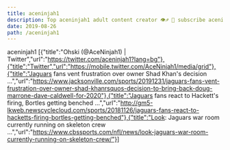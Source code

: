 ```yaml
---
title: aceninjah1
description: Top aceninjah1 adult content creator 👁♐️ 👑 subscribe aceninjah1 to my porn site below IG aceninjah1
date: 2019-08-26
path: /aceninjah1
---
```


aceninjah1
[{"title":"Ohski (@AceNinjah1) | Twitter","url":"https://twitter.com/aceninjah1?lang=bg"},{"title":"Twitter","url":"https://mobile.twitter.com/AceNinjah1/media/grid"},{"title":"Jaguars fans vent frustration over owner Shad Khan's decision ...","url":"https://www.jacksonville.com/sports/20191231/jaguars-fans-vent-frustration-over-owner-shad-khanrsquos-decision-to-bring-back-doug-marrone-dave-caldwell-for-2020"},{"title":"Jaguars fans react to Hackett's firing, Bortles getting benched ...","url":"http://gm5-lkweb.newscyclecloud.com/sports/20181126/jaguars-fans-react-to-hacketts-firing-bortles-getting-benched"},{"title":"Look: Jaguars war room currently running on skeleton crew ...","url":"https://www.cbssports.com/nfl/news/look-jaguars-war-room-currently-running-on-skeleton-crew/"}]

